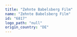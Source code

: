 ```yaml
---
title: "Zehnte Babelsberg Film"
name: "Zehnte Babelsberg Film"
id: "6817"
logo_path: "null"
origin_country: "DE"
---
```

